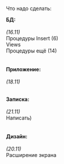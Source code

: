 ﻿Что надо сделать:

<b>БД:</b><br><br>
<i>(16.11)</i><br>
Процедуры Insert (6)<br>
Views<br>
Процедуры ещё (14)<br>
<br><br>
<b>Приложение:</b><br><br>
<i>(18.11)</i><br><br>

<b>Записка:</b><br><br>
<i>(21.11)</i><br>
Написать) <br>
<br><br>
<b>Дизайн:</b><br><br>
<i>(20.11)</i><br>
Расширение экрана<br>
